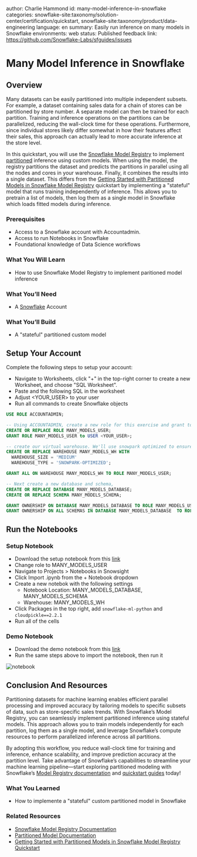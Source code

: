 author: Charlie Hammond
id: many-model-inference-in-snowflake
categories: snowflake-site:taxonomy/solution-center/certification/quickstart, snowflake-site:taxonomy/product/data-engineering
language: en
summary: Easily run inference on many models in Snowflake
environments: web
status: Published 
feedback link: https://github.com/Snowflake-Labs/sfguides/issues

# Many Model Inference in Snowflake
<!-- ------------------------ -->
## Overview 

Many datasets can be easily partitioned into multiple independent subsets. For example, a dataset containing sales data for a chain of stores can be partitioned by store number. A separate model can then be trained for each partition. Training and inference operations on the partitions can be parallelized, reducing the wall-clock time for these operations. Furthermore, since individual stores likely differ somewhat in how their features affect their sales, this approach can actually lead to more accurate inference at the store level.

In this quickstart, you will use the [Snowflake Model Registry](https://docs.snowflake.com/en/developer-guide/snowpark-ml/model-registry/overview) to implement [partitioned](https://docs.snowflake.com/en/developer-guide/snowpark-ml/model-registry/partitioned-custom-models) inference using custom models. When using the model, the registry partitions the dataset and predicts the partitions in parallel using all the nodes and cores in your warehouse. Finally, it combines the results into a single dataset. This differs from the [Getting Started with Partitioned Models in Snowflake Model Registry](https://quickstarts.snowflake.com/guide/partitioned-ml-model/index.html?index=..%2F..index#0) quickstart by implementing a "stateful" model that runs training independently of inference. This allows you to pretrain a list of models, then log them as a single model in Snowflake which loads fitted models during inference.

### Prerequisites
- Access to a Snowflake account with Accountadmin. 
- Access to run Notebooks in Snowflake
- Foundational knowledge of Data Science workflows

### What You Will Learn 
- How to use Snowflake Model Registry to implement paritioned model inference

### What You’ll Need 
- A [Snowflake](https://app.snowflake.com/) Account

### What You’ll Build 
- A "stateful" partitioned custom model

<!-- ------------------------ -->
## Setup Your Account

Complete the following steps to setup your account:
- Navigate to Worksheets, click "+" in the top-right corner to create a new Worksheet, and choose "SQL Worksheet".
- Paste and the following SQL in the worksheet 
- Adjust <YOUR_USER> to your user
- Run all commands to create Snowflake objects

```sql
USE ROLE ACCOUNTADMIN;

-- Using ACCOUNTADMIN, create a new role for this exercise and grant to applicable users
CREATE OR REPLACE ROLE MANY_MODELS_USER;
GRANT ROLE MANY_MODELS_USER to USER <YOUR_USER>;

-- create our virtual warehouse. We'll use snowpark optimized to ensure we have enough memory
CREATE OR REPLACE WAREHOUSE MANY_MODELS_WH WITH
  WAREHOUSE_SIZE = 'MEDIUM'
  WAREHOUSE_TYPE = 'SNOWPARK-OPTIMIZED';

GRANT ALL ON WAREHOUSE MANY_MODELS_WH TO ROLE MANY_MODELS_USER;

-- Next create a new database and schema,
CREATE OR REPLACE DATABASE MANY_MODELS_DATABASE;
CREATE OR REPLACE SCHEMA MANY_MODELS_SCHEMA;

GRANT OWNERSHIP ON DATABASE MANY_MODELS_DATABASE TO ROLE MANY_MODELS_USER COPY CURRENT GRANTS;
GRANT OWNERSHIP ON ALL SCHEMAS IN DATABASE MANY_MODELS_DATABASE  TO ROLE MANY_MODELS_USER COPY CURRENT GRANTS;

```

<!-- ------------------------ -->
## Run the Notebooks

### Setup Notebook
- Download the setup notebook from this [link](https://github.com/Snowflake-Labs/sfguide-many-model-inference-in-snowflake/blob/main/notebooks/0_start_here.ipynb)
- Change role to MANY_MODELS_USER
- Navigate to Projects > Notebooks in Snowsight
- Click Import .ipynb from the + Notebook dropdown
- Create a new notebok with the following settings
  - Notebook Location: MANY_MODELS_DATABASE, MANY_MODELS_SCHEMA
  - Warehouse: MANY_MODELS_WH
- Click Packages in the top right, add `snowflake-ml-python` and `cloudpickle==2.2.1`
- Run all of the cells

### Demo Notebook
- Download the demo notebook from this [link](https://github.com/Snowflake-Labs/sfguide-many-model-inference-in-snowflake/blob/main/notebooks/1_many_model_inference.ipynb)
- Run the same steps above to import the notebook, then run it

![notebook](assets/notebook.png)

<!-- ------------------------ -->
## Conclusion And Resources

Partitioning datasets for machine learning enables efficient parallel processing and improved accuracy by tailoring models to specific subsets of data, such as store-specific sales trends. With Snowflake’s Model Registry, you can seamlessly implement partitioned inference using stateful models. This approach allows you to train models independently for each partition, log them as a single model, and leverage Snowflake’s compute resources to perform parallelized inference across all partitions.

By adopting this workflow, you reduce wall-clock time for training and inference, enhance scalability, and improve prediction accuracy at the partition level. Take advantage of Snowflake’s capabilities to streamline your machine learning pipeline—start exploring partitioned modeling with Snowflake’s [Model Registry documentation](https://docs.snowflake.com/en/developer-guide/snowpark-ml/model-registry/overview) and [quickstart guides](https://quickstarts.snowflake.com/guide/partitioned-ml-model/index.html?index=..%2F..index#0) today!

### What You Learned
- How to implemente a "stateful" custom partitioned model in Snowflake

### Related Resources
- [Snowflake Model Registry Documentation](https://docs.snowflake.com/en/developer-guide/snowpark-ml/model-registry/overview)
- [Partitioned Model Documentation](https://docs.snowflake.com/en/developer-guide/snowpark-ml/model-registry/partitioned-custom-models)
- [Getting Started with Partitioned Models in Snowflake Model Registry Quickstart](https://quickstarts.snowflake.com/guide/partitioned-ml-model/index.html?index=..%2F..index#0)
